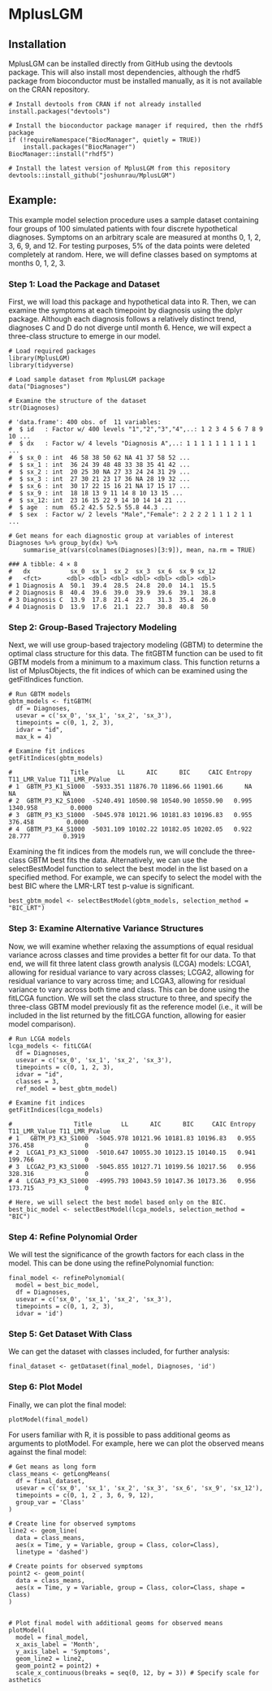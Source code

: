 # MplusLGM

## Installation

MplusLGM can be installed directly from GitHub using the devtools package. This will also install
most dependencies, although the rhdf5 package from bioconductor must be installed manually, as it 
is not available on the CRAN repository.

```
# Install devtools from CRAN if not already installed 
install.packages("devtools")

# Install the bioconductor package manager if required, then the rhdf5 package
if (!requireNamespace("BiocManager", quietly = TRUE))
    install.packages("BiocManager")
BiocManager::install("rhdf5")

# Install the latest version of MplusLGM from this repository
devtools::install_github("joshunrau/MplusLGM")
```

## Example:

This example model selection procedure uses a sample dataset containing four groups 
of 100 simulated patients with four discrete hypothetical diagnoses. Symptoms on an 
arbitrary scale are measured at months 0, 1, 2, 3, 6, 9, and 12. For testing purposes, 
5% of the data points were deleted completely at random. Here, we will define classes 
based on symptoms at months 0, 1, 2, 3. 

### Step 1: Load the Package and Dataset

First, we will load this package and hypothetical data into R. Then, we can examine the
symptoms at each timepoint by diagnosis using the dplyr package. Although each diagnosis 
follows a relatively distinct trend, diagnoses C and D do not diverge until month 6. Hence, 
we will expect a three-class structure to emerge in our model.

```
# Load required packages
library(MplusLGM)
library(tidyverse)
```
```
# Load sample dataset from MplusLGM package
data("Diagnoses")

# Examine the structure of the dataset
str(Diagnoses)

# 'data.frame':	400 obs. of  11 variables:
#  $ id   : Factor w/ 400 levels "1","2","3","4",..: 1 2 3 4 5 6 7 8 9 10 ...
#  $ dx   : Factor w/ 4 levels "Diagnosis A",..: 1 1 1 1 1 1 1 1 1 1 ...
#  $ sx_0 : int  46 58 38 50 62 NA 41 37 58 52 ...
#  $ sx_1 : int  36 24 39 48 48 33 38 35 41 42 ...
#  $ sx_2 : int  20 25 30 NA 27 33 24 24 31 29 ...
#  $ sx_3 : int  27 30 21 23 17 36 NA 28 19 32 ...
#  $ sx_6 : int  30 17 22 15 16 21 NA 17 15 17 ...
#  $ sx_9 : int  18 18 13 9 11 14 8 10 13 15 ...
#  $ sx_12: int  23 16 15 22 9 14 10 14 14 21 ...
#  $ age  : num  65.2 42.5 52.5 55.8 44.3 ...
#  $ sex  : Factor w/ 2 levels "Male","Female": 2 2 2 2 1 1 1 2 1 1 ...
```
```
# Get means for each diagnostic group at variables of interest
Diagnoses %>% group_by(dx) %>% 
    summarise_at(vars(colnames(Diagnoses)[3:9]), mean, na.rm = TRUE)

### A tibble: 4 × 8
#   dx           sx_0  sx_1  sx_2  sx_3  sx_6  sx_9 sx_12
#   <fct>       <dbl> <dbl> <dbl> <dbl> <dbl> <dbl> <dbl>
# 1 Diagnosis A  50.1  39.4  28.5  24.8  20.0  14.1  15.5
# 2 Diagnosis B  40.4  39.6  39.0  39.9  39.6  39.1  38.8
# 3 Diagnosis C  13.9  17.8  21.4  23    31.3  35.4  26.0
# 4 Diagnosis D  13.9  17.6  21.1  22.7  30.8  40.8  50  
```
    
### Step 2: Group-Based Trajectory Modeling

Next, we will use group-based trajectory modeling (GBTM) to determine the optimal 
class structure for this data. The fitGBTM function can be used to fit GBTM models
from a minimum to a maximum class. This function returns a list of MplusObjects, the
fit indices of which can be examined using the getFitIndices function.

```
# Run GBTM models
gbtm_models <- fitGBTM(
  df = Diagnoses,
  usevar = c('sx_0', 'sx_1', 'sx_2', 'sx_3'),
  timepoints = c(0, 1, 2, 3),
  idvar = "id",
  max_k = 4)

# Examine fit indices
getFitIndices(gbtm_models)
```
```
#                Title        LL      AIC      BIC     CAIC Entropy T11_LMR_Value T11_LMR_PValue
# 1  GBTM_P3_K1_S1000  -5933.351 11876.70 11896.66 11901.66      NA            NA             NA
# 2  GBTM_P3_K2_S1000  -5240.491 10500.98 10540.90 10550.90   0.995      1340.958         0.0000
# 3  GBTM_P3_K3_S1000  -5045.978 10121.96 10181.83 10196.83   0.955       376.458         0.0000
# 4  GBTM_P3_K4_S1000  -5031.109 10102.22 10182.05 10202.05   0.922        28.777         0.3919
```

Examining the fit indices from the models run, we will conclude the three-class GBTM best fits the 
data. Alternatively, we can use the selectBestModel function to select the best model in the list 
based on a specified method. For example, we can specify to select the model with the best BIC 
where the LMR-LRT test p-value is significant.

```
best_gbtm_model <- selectBestModel(gbtm_models, selection_method = "BIC_LRT")
```

### Step 3: Examine Alternative Variance Structures

Now, we will examine whether relaxing the assumptions of equal residual variance across 
classes and time provides a better fit for our data. To that end, we will fit three latent
class growth analysis (LCGA) models: LCGA1, allowing for residual variance to vary across 
classes; LCGA2, allowing for residual variance to vary across time; and LCGA3, allowing for 
residual variance to vary across both time and class. This can be done using the fitLCGA 
function. We will set the class structure to three, and specify the three-class GBTM model 
previously fit as the reference model (i.e., it will be included in the list returned by the 
fitLCGA function, allowing for easier model comparison). 
```
# Run LCGA models
lcga_models <- fitLCGA(
  df = Diagnoses,
  usevar = c('sx_0', 'sx_1', 'sx_2', 'sx_3'),
  timepoints = c(0, 1, 2, 3),
  idvar = "id",
  classes = 3,
  ref_model = best_gbtm_model)
  
# Examine fit indices
getFitIndices(lcga_models)
```
```
#                 Title        LL      AIC      BIC     CAIC Entropy T11_LMR_Value T11_LMR_PValue
# 1   GBTM_P3_K3_S1000  -5045.978 10121.96 10181.83 10196.83   0.955       376.458              0
# 2  LCGA1_P3_K3_S1000  -5010.647 10055.30 10123.15 10140.15   0.941       199.766              0
# 3  LCGA2_P3_K3_S1000  -5045.855 10127.71 10199.56 10217.56   0.956       328.316              0
# 4  LCGA3_P3_K3_S1000  -4995.793 10043.59 10147.36 10173.36   0.956       173.715              0
```
```
# Here, we will select the best model based only on the BIC.
best_bic_model <- selectBestModel(lcga_models, selection_method = "BIC")
```

### Step 4: Refine Polynomial Order

We will test the significance of the growth factors for each class in
the model. This can be done using the refinePolynomial function:

    final_model <- refinePolynomial(
      model = best_bic_model, 
      df = Diagnoses, 
      usevar = c('sx_0', 'sx_1', 'sx_2', 'sx_3'),
      timepoints = c(0, 1, 2, 3),
      idvar = 'id')
   
### Step 5: Get Dataset With Class

We can get the dataset with classes included, for further analysis:

    final_dataset <- getDataset(final_model, Diagnoses, 'id')
    

### Step 6: Plot Model

Finally, we can plot the final model:

    plotModel(final_model)
    
For users familiar with R, it is possible to pass additional geoms as arguments to plotModel. For example, here we can plot the observed means against the final model:

    # Get means as long form
    class_means <- getLongMeans(
      df = final_dataset,
      usevar = c('sx_0', 'sx_1', 'sx_2', 'sx_3', 'sx_6', 'sx_9', 'sx_12'),
      timepoints = c(0, 1, 2 , 3, 6, 9, 12),
      group_var = 'Class'
    )

    # Create line for observed symptoms
    line2 <- geom_line(
      data = class_means, 
      aes(x = Time, y = Variable, group = Class, color=Class), 
      linetype = 'dashed')

    # Create points for observed symptoms
    point2 <- geom_point(
      data = class_means, 
      aes(x = Time, y = Variable, group = Class, color=Class, shape = Class)
    )


    # Plot final model with additional geoms for observed means
    plotModel(
      model = final_model, 
      x_axis_label = 'Month', 
      y_axis_label = 'Symptoms', 
      geom_line2 = line2,
      geom_point2 = point2) + 
      scale_x_continuous(breaks = seq(0, 12, by = 3)) # Specify scale for asthetics
  
